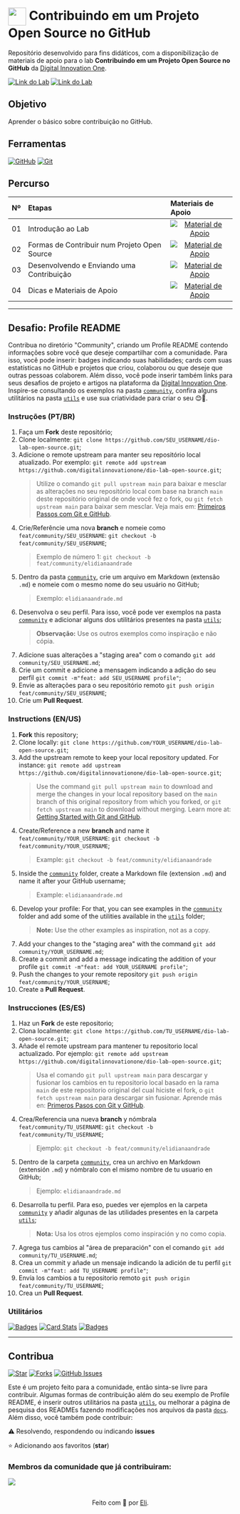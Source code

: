 <h1>
    <a href="https://www.dio.me/">
     <img align="center" width="40px" src="https://hermes.digitalinnovation.one/assets/diome/logo-minimized.png"></a>
    <span> Contribuindo em um Projeto Open Source no GitHub</span>
</h1>

Repositório desenvolvido para fins didáticos, com a disponibilização de materiais de apoio para o lab **Contribuindo em um Projeto Open Source no GitHub** da [Digital Innovation One](https://www.dio.me/).

[![Link do Lab](https://img.shields.io/badge/▶-000?style=for-the-badge&logo=movie&logoColor=E94D5F)](https://web.dio.me/lab/desafio-de-projeto-contribuindo-em-um-projeto-open-source-no-github/learning/913f26fd-1018-4643-b59a-6356ea77dc2e) 
[![Link do Lab](https://img.shields.io/badge/Acesse%20o%20Lab%20na%20Plataforma-E94D5F?style=for-the-badge)](https://web.dio.me/lab/desafio-de-projeto-contribuindo-em-um-projeto-open-source-no-github/learning/913f26fd-1018-4643-b59a-6356ea77dc2e)

## Objetivo
Aprender o básico sobre contribuição no GitHub.

## Ferramentas
[![GitHub](https://img.shields.io/badge/GitHub-000?style=for-the-badge&logo=github&logoColor=30A3DC)](https://docs.github.com/)
[![Git](https://img.shields.io/badge/Git-000?style=for-the-badge&logo=git&logoColor=E94D5F)](https://git-scm.com/doc) 

## Percurso
<table>
  <thead>
    <tr align="left">
      <th>Nº</th>
      <th>Etapas</th>
      <th>Materiais de Apoio</th>
    </tr>
  </thead>
  <tbody align="left">
    <tr>
      <td>01</td>
      <td>Introdução ao Lab</td>
      <td align="center">
        <a href="">
           <img align="center" alt="Material de Apoio" src="https://img.shields.io/badge/Ver%20Material-30A3DC?style=for-the-badge">
        </a>
      </td>
    </tr>
    <tr>
      <td>02</td>
      <td>Formas de Contribuir num Projeto Open Source</td>
      <td align="center">
        <a href="">
           <img align="center" alt="Material de Apoio" src="https://img.shields.io/badge/Ver%20Material-E94D5F?style=for-the-badge">
        </a>
      </td>
    </tr>
    <tr>
      <td>03</td>
      <td>Desenvolvendo e Enviando uma Contribuição</td>
      <td align="center">
        <a href="">
           <img align="center" alt="Material de Apoio" src="https://img.shields.io/badge/Ver%20Material-30A3DC?style=for-the-badge">
        </a>
      </td>    
    </tr>
    <tr>
      <td>04</td>
      <td>Dicas e Materiais de Apoio</td>
      <td align="center">
        <a href="">
           <img align="center" alt="Material de Apoio" src="https://img.shields.io/badge/Ver%20Material-E94D5F?style=for-the-badge">
        </a>
      </td>    
    </tr>
  </tbody>
  <tfoot></tfoot>
</table>

---
##  Desafio: Profile README

 Contribua no diretório "Community", criando um Profile README contendo informações sobre você que deseje compartilhar com a comunidade. Para isso, você pode inserir: badges indicando suas habilidades; cards com suas estatísticas no GitHub e projetos que criou, colaborou ou que deseje que outras pessoas colaborem. Além disso, você pode inserir também links para seus desafios de projeto e artigos na plataforma da [Digital Innovation One](https://www.dio.me/). <br>
 Inspire-se consultando os exemplos na pasta [`community`](https://github.com/digitalinnovationone/dio-lab-open-source/tree/main/community), confira alguns utilitários na pasta [`utils`](https://github.com/digitalinnovationone/dio-lab-open-source/tree/main/utils) e use sua criatividade para criar o seu 😊💙.

### Instruções (PT/BR)
1. Faça um **Fork** deste repositório;
2. Clone localmente: `git clone https://github.com/SEU_USERNAME/dio-lab-open-source.git`;
3. Adicione o remote upstream para manter seu repositório local atualizado. Por exemplo: `git remote add upstream https://github.com/digitalinnovationone/dio-lab-open-source.git`;
    > Utilize o comando `git pull upstream main` para baixar e mesclar as alterações no seu repositório local com base na branch `main` deste repositório original de onde você fez o fork, ou `git fetch upstream main` para baixar sem mesclar. Veja mais em: [Primeiros Passos com Git e GitHub](https://github.com/digitalinnovationone/dio-curso-git-github/blob/main/materiais-de-apoio/03-primeiros-passos-com-git-e-github.md).
4. Crie/Referêncie uma nova **branch** e nomeie como `feat/community/SEU_USERNAME`: `git checkout -b feat/community/SEU_USERNAME`;
    > Exemplo de número 1: `git checkout -b feat/community/elidianaandrade`
5. Dentro da pasta [`community`](https://github.com/digitalinnovationone/dio-lab-open-source/tree/main/community), crie um arquivo em Markdown (extensão `.md`) e nomeie com o mesmo nome do seu usuário no GitHub;
    > Exemplo: `elidianaandrade.md` <br>
6. Desenvolva o seu perfil. Para isso, você pode ver exemplos na pasta [`community`](https://github.com/digitalinnovationone/dio-lab-open-source/tree/main/community) e adicionar alguns dos utilitários presentes na pasta [`utils`](https://github.com/digitalinnovationone/dio-lab-open-source/tree/main/utils);
    > **Observação:** Use os outros exemplos como inspiração e não cópia.
7. Adicione suas alterações a "staging area" com o comando `git add community/SEU_USERNAME.md`;
8. Crie um commit e adicione a mensagem indicando a adição do seu perfil `git commit -m"feat: add SEU_USERNAME profile"`;
9. Envie as alterações para o seu repositório remoto `git push origin feat/community/SEU_USERNAME`; 
10. Crie um **Pull Request**.

### Instructions (EN/US)
1. **Fork** this repository;
2. Clone locally: `git clone https://github.com/YOUR_USERNAME/dio-lab-open-source.git`;
3. Add the upstream remote to keep your local repository updated. For instance: `git remote add upstream https://github.com/digitalinnovationone/dio-lab-open-source.git`;
    > Use the command `git pull upstream main` to download and merge the changes in your local repository based on the `main` branch of this original repository from which you forked, or `git fetch upstream main` to download without merging. Learn more at: [Getting Started with Git and GitHub](https://github.com/digitalinnovationone/dio-curso-git-github/blob/main/materiais-de-apoio/03-primeiros-passos-com-git-e-github.md).
4. Create/Reference a new **branch** and name it `feat/community/YOUR_USERNAME`: `git checkout -b feat/community/YOUR_USERNAME`;
    > Example: `git checkout -b feat/community/elidianaandrade`
5. Inside the [`community`](https://github.com/digitalinnovationone/dio-lab-open-source/tree/main/community) folder, create a Markdown file (extension `.md`) and name it after your GitHub username;
    > Example: `elidianaandrade.md` <br>
6. Develop your profile: For that, you can see examples in the [`community`](https://github.com/digitalinnovationone/dio-lab-open-source/tree/main/community) folder and add some of the utilities available in the [`utils`](https://github.com/digitalinnovationone/dio-lab-open-source/tree/main/utils) folder;
    > **Note:** Use the other examples as inspiration, not as a copy.
7. Add your changes to the "staging area" with the command `git add community/YOUR_USERNAME.md`;
8. Create a commit and add a message indicating the addition of your profile `git commit -m"feat: add YOUR_USERNAME profile"`;
9. Push the changes to your remote repository `git push origin feat/community/YOUR_USERNAME`;
10. Create a **Pull Request**.

### Instrucciones (ES/ES)
1. Haz un **Fork** de este repositorio;
2. Clona localmente: `git clone https://github.com/TU_USERNAME/dio-lab-open-source.git`;
3. Añade el remote upstream para mantener tu repositorio local actualizado. Por ejemplo: `git remote add upstream https://github.com/digitalinnovationone/dio-lab-open-source.git`;
    > Usa el comando `git pull upstream main` para descargar y fusionar los cambios en tu repositorio local basado en la rama `main` de este repositorio original del cual hiciste el fork, o `git fetch upstream main` para descargar sin fusionar. Aprende más en: [Primeros Pasos con Git y GitHub](https://github.com/digitalinnovationone/dio-curso-git-github/blob/main/materiais-de-apoio/03-primeiros-passos-com-git-e-github.md).
4. Crea/Referencia una nueva **branch** y nómbrala `feat/community/TU_USERNAME`: `git checkout -b feat/community/TU_USERNAME`;
    > Ejemplo: `git checkout -b feat/community/elidianaandrade`
5. Dentro de la carpeta [`community`](https://github.com/digitalinnovationone/dio-lab-open-source/tree/main/community), crea un archivo en Markdown (extensión `.md`) y nómbralo con el mismo nombre de tu usuario en GitHub;
    > Ejemplo: `elidianaandrade.md` <br>
6. Desarrolla tu perfil. Para eso, puedes ver ejemplos en la carpeta [`community`](https://github.com/digitalinnovationone/dio-lab-open-source/tree/main/community) y añadir algunas de las utilidades presentes en la carpeta [`utils`](https://github.com/digitalinnovationone/dio-lab-open-source/tree/main/utils);
    > **Nota:** Usa los otros ejemplos como inspiración y no como copia.
7. Agrega tus cambios al "área de preparación" con el comando `git add community/TU_USERNAME.md`;
8. Crea un commit y añade un mensaje indicando la adición de tu perfil `git commit -m"feat: add TU_USERNAME profile"`;
9. Envía los cambios a tu repositorio remoto `git push origin feat/community/TU_USERNAME`;
10. Crea un **Pull Request**.

### Utilitários

[![Badges](https://img.shields.io/badge/Badges-30A3DC?style=for-the-badge)](https://github.com/digitalinnovationone/dio-lab-open-source/blob/main/utils/badges/badges.md)
[![Card Stats](https://img.shields.io/badge/Card%20Stats-E94D5F?style=for-the-badge)](https://github.com/digitalinnovationone/dio-lab-open-source/blob/main/utils/cards/github-stats.md)
[![Badges](https://img.shields.io/badge/Card%20Streak%20States-30A3DC?style=for-the-badge)](https://github.com/digitalinnovationone/dio-lab-open-source/blob/main/utils/cards/github-streak-stats.md)

---

## Contribua
[![Star](https://img.shields.io/github/stars/digitalinnovationone/dio-lab-open-source?style=social)](https://github.com/digitalinnovationone/dio-lab-open-source/stargazers)
[![Forks](https://img.shields.io/github/forks/digitalinnovationone/dio-lab-open-source?style=social)](https://github.com/digitalinnovationone/dio-lab-open-source/forks)
[![GitHub Issues](https://img.shields.io/github/issues/digitalinnovationone/dio-lab-open-source?style=social)](https://github.com/digitalinnovationone/dio-lab-open-source/issues/)

 Este é um projeto feito para a comunidade, então sinta-se livre para contribuir. Algumas formas de contribuição além do seu exemplo de Profile README, é inserir outros utilitários na pasta [`utils`](https://github.com/elidianaandrade/dio-lab-open-source/tree/main/utils), ou melhorar a página de pesquisa dos READMEs fazendo modificações nos arquivos da pasta [`docs`](https://github.com/elidianaandrade/dio-lab-open-source/tree/main/docs). <br>
 Além disso, você também pode contribuir:
 
⚠️ Resolvendo, respondendo ou indicando **issues**

⭐ Adicionando aos favoritos (**star**) 

### Membros da comunidade que já contribuiram:
<a href="https://github.com/elidianaandrade/dio-lab-open-source/graphs/contributors">
  <img src="https://contrib.rocks/image?repo=elidianaandrade/dio-lab-open-source"/>
</a>

##
<div align="center">Feito com 💙 por <a href="https://github.com/elidianaandrade">Eli</a>.</div>
